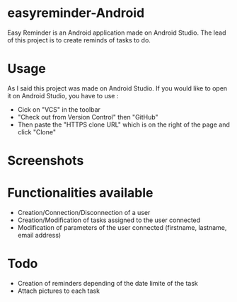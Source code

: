 # easyreminder-Android
Easy Reminder is an Android application made on Android Studio. 
The lead of this project is to create reminds of tasks to do.

# Usage
As I said this project was made on Android Studio. If you would like to open it on Android Studio, you have to use :
- Cick on "VCS" in the toolbar
- "Check out from Version Control" then "GitHub"
- Then paste the "HTTPS clone URL" which is on the right of the page and click "Clone"

# Screenshots


# Functionalities available
- Creation/Connection/Disconnection of a user
- Creation/Modification of tasks assigned to the user connected
- Modification of parameters of the user connected (firstname, lastname, email address)

# Todo
- Creation of reminders depending of the date limite of the task
- Attach pictures to each task
